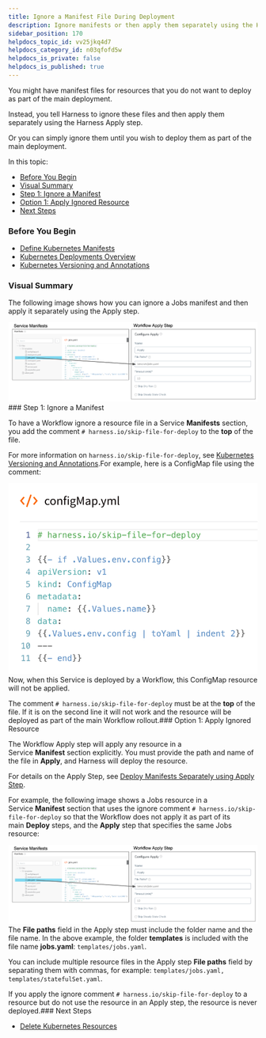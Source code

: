 ```yaml
---
title: Ignore a Manifest File During Deployment
description: Ignore manifests or then apply them separately using the Harness Apply step.
sidebar_position: 170 
helpdocs_topic_id: vv25jkq4d7
helpdocs_category_id: n03qfofd5w
helpdocs_is_private: false
helpdocs_is_published: true
---
```


You might have manifest files for resources that you do not want to deploy as part of the main deployment.

Instead, you tell Harness to ignore these files and then apply them separately using the Harness Apply step.

Or you can simply ignore them until you wish to deploy them as part of the main deployment.

In this topic:

* [Before You Begin](#before_you_begin)
* [Visual Summary](#visual_summary)
* [Step 1: Ignore a Manifest](#step_1_ignore_a_manifest)
* [Option 1: Apply Ignored Resource](#option_1_apply_ignored_resource)
* [Next Steps](#next_steps)

### Before You Begin

* [Define Kubernetes Manifests](/article/2j2vi5oxrq-define-kubernetes-manifests)
* [Kubernetes Deployments Overview](/article/wnr5n847b1-kubernetes-overview)
* [Kubernetes Versioning and Annotations](/article/ttn8acijrz-versioning-and-annotations)

### Visual Summary

The following image shows how you can ignore a Jobs manifest and then apply it separately using the Apply step.

![](./static/ignore-a-manifest-file-during-deployment-162.png)### Step 1: Ignore a Manifest

To have a Workflow ignore a resource file in a Service **Manifests** section, you add the comment `# harness.io/skip-file-for-deploy` to the **top** of the file.

For more information on `harness.io/skip-file-for-deploy`, see [Kubernetes Versioning and Annotations](/article/ttn8acijrz-versioning-and-annotations).For example, here is a ConfigMap file using the comment:

![](./static/ignore-a-manifest-file-during-deployment-163.png)Now, when this Service is deployed by a Workflow, this ConfigMap resource will not be applied.

The comment `# harness.io/skip-file-for-deploy` must be at the **top** of the file. If it is on the second line it will not work and the resource will be deployed as part of the main Workflow rollout.### Option 1: Apply Ignored Resource

The Workflow Apply step will apply any resource in a Service **Manifest** section explicitly. You must provide the path and name of the file in **Apply**, and Harness will deploy the resource.

For details on the Apply Step, see [Deploy Manifests Separately using Apply Step](/article/4vjgmjcj6z-deploy-manifests-separately-using-apply-step).

For example, the following image shows a Jobs resource in a Service **Manifest** section that uses the ignore comment `# harness.io/skip-file-for-deploy` so that the Workflow does not apply it as part of its main **Deploy** steps, and the **Apply** step that specifies the same Jobs resource:

![](./static/ignore-a-manifest-file-during-deployment-164.png)The **File paths** field in the Apply step must include the folder name and the file name. In the above example, the folder **templates** is included with the file name **jobs.yaml**: `templates/jobs.yaml`.

You can include multiple resource files in the Apply step **File paths** field by separating them with commas, for example: `templates/jobs.yaml, templates/statefulSet.yaml`.

If you apply the ignore comment `# harness.io/skip-file-for-deploy` to a resource but do not use the resource in an Apply step, the resource is never deployed.### Next Steps

* [Delete Kubernetes Resources](/article/78oginrhsh-delete-kubernetes-resources)


